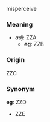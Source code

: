 misperceive
### Meaning
+ _adj_: ZZA
    + __eg__: ZZB

### Origin

ZZC

### Synonym

__eg__: ZZD

+ ZZE


